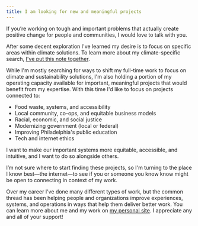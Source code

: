 ```yaml
---
title: I am looking for new and meaningful projects
---
```

If you’re working on tough and important problems that actually create positive change for people and communities, I would love to talk with you.

After some decent exploration I've learned my desire is to focus on specific areas within climate solutions. To learn more about my climate-specific search, [I've put this note together](https://miketannenbaum.com/climate).

While I'm mostly searching for ways to shift my full-time work to focus on climate and sustainability solutions, I'm also holding a portion of my operating capacity available for important, meaningful projects that would benefit from my expertise. With this time I'd like to focus on projects connected to:
- Food waste, systems, and accessibility
- Local community, co-ops, and equitable business models
- Racial, economic, and social justice
- Modernizing government (local or federal)
- Improving Philadelphia's public education
- Tech and internet ethics

I want to make our important systems more equitable, accessible, and intuitive, and I want to do so alongside others.

I’m not sure where to start finding these projects, so I'm turning to the place I know best—the internet—to see if you or someone you know know might be open to connecting in context of my work.

Over my career I’ve done many different types of work, but the common thread has been helping people and organizations improve experiences, systems, and operations in ways that help them deliver better work. You can learn more about me and my work on [my personal site](https://miketannenbaum.com). I appreciate any and all of your support!